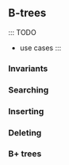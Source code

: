 
## B-trees

::: TODO
- use cases
:::


### Invariants


### Searching

### Inserting

### Deleting

### B+ trees

